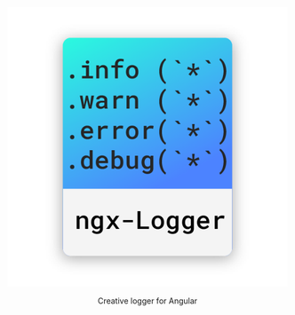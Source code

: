 <p align="center">
  <a href="https://github.com/ng-avocado/ngx-logger">
    <img alt="Gulp-Yarn" src="https://github.com/warapitiya/assets/blob/master/ngx-logger.png?raw=true" width="546">
  </a>
</p>

<p align="center">
  Creative logger for Angular
</p>
